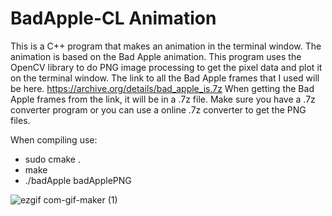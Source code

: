 # BadApple-CL Animation

This is a C++ program that makes an animation in the terminal window. The animation is based on the Bad Apple animation. This program uses the OpenCV library to do PNG image processing to get the pixel data and plot it on the terminal window.
The link to all the Bad Apple frames that I used will be here. https://archive.org/details/bad_apple_is.7z 
When getting the Bad Apple frames from the link, it will be in a .7z file. Make sure you have a .7z converter program or you can use a online .7z converter to get the PNG files. 

When compiling use:
-  sudo cmake .
-  make
-  ./badApple badApplePNG

![ezgif com-gif-maker (1)](https://user-images.githubusercontent.com/72529469/203460243-4566a8f7-5586-49f3-8692-13d02f547192.gif)
